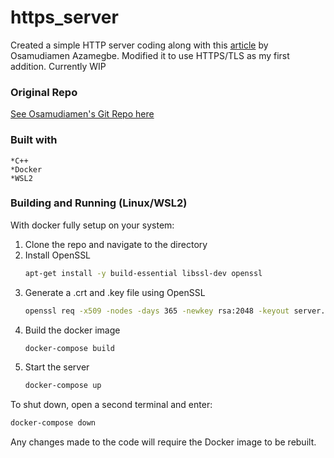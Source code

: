 # https_server

Created a simple HTTP server coding along with this [article](https://osasazamegbe.medium.com/showing-building-an-http-server-from-scratch-in-c-2da7c0db6cb7) by Osamudiamen Azamegbe. Modified it to use HTTPS/TLS as my first addition. Currently WIP

### Original Repo
[See Osamudiamen's Git Repo here](https://github.com/OsasAzamegbe/http-server/tree/main)

### Built with
    *C++
    *Docker
    *WSL2

### Building and Running (Linux/WSL2)

With docker fully setup on your system:

1. Clone the repo and navigate to the directory
2. Install OpenSSL
   ```sh
   apt-get install -y build-essential libssl-dev openssl
   ```
3. Generate a .crt and .key file using OpenSSL 
   ```sh
   openssl req -x509 -nodes -days 365 -newkey rsa:2048 -keyout server.key -out server.crt
   ```
4. Build the docker image
   ```sh
   docker-compose build
   ```
5. Start the server
   ```sh
   docker-compose up
   ```

To shut down, open a second terminal and enter:
   ```sh
   docker-compose down
   ```  

Any changes made to the code will require the Docker image to be rebuilt.
